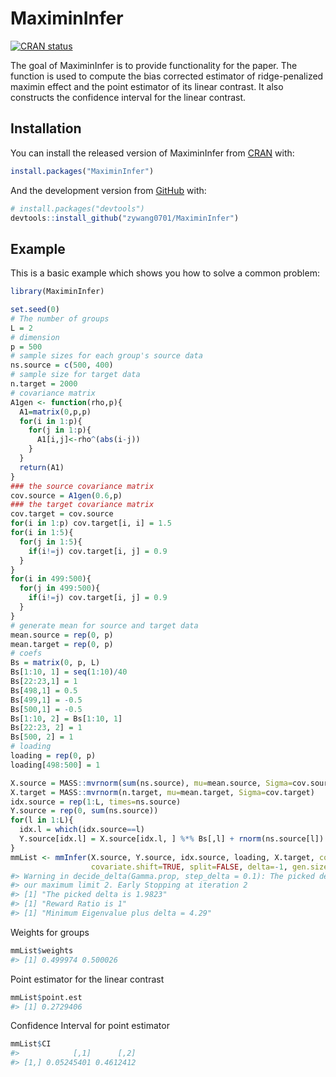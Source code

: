 
<!-- README.md is generated from README.Rmd. Please edit that file -->

# MaximinInfer

<!-- badges: start -->

[![CRAN
status](https://www.r-pkg.org/badges/version/MaximinInfer)](https://CRAN.R-project.org/package=MaximinInfer)
<!-- badges: end -->

The goal of MaximinInfer is to provide functionality for the paper. The
function is used to compute the bias corrected estimator of
ridge-penalized maximin effect and the point estimator of its linear
contrast. It also constructs the confidence interval for the linear
contrast.

## Installation

You can install the released version of MaximinInfer from
[CRAN](https://CRAN.R-project.org) with:

``` r
install.packages("MaximinInfer")
```

And the development version from [GitHub](https://github.com/) with:

``` r
# install.packages("devtools")
devtools::install_github("zywang0701/MaximinInfer")
```

## Example

This is a basic example which shows you how to solve a common problem:

``` r
library(MaximinInfer)

set.seed(0)
# The number of groups
L = 2
# dimension
p = 500
# sample sizes for each group's source data
ns.source = c(500, 400)
# sample size for target data
n.target = 2000
# covariance matrix
A1gen <- function(rho,p){
  A1=matrix(0,p,p)
  for(i in 1:p){
    for(j in 1:p){
      A1[i,j]<-rho^(abs(i-j))
    }
  }
  return(A1)
}
### the source covariance matrix
cov.source = A1gen(0.6,p)
### the target covariance matrix
cov.target = cov.source
for(i in 1:p) cov.target[i, i] = 1.5
for(i in 1:5){
  for(j in 1:5){
    if(i!=j) cov.target[i, j] = 0.9
  }
}
for(i in 499:500){
  for(j in 499:500){
    if(i!=j) cov.target[i, j] = 0.9
  }
}
# generate mean for source and target data
mean.source = rep(0, p)
mean.target = rep(0, p)
# coefs
Bs = matrix(0, p, L)
Bs[1:10, 1] = seq(1:10)/40
Bs[22:23,1] = 1
Bs[498,1] = 0.5
Bs[499,1] = -0.5
Bs[500,1] = -0.5
Bs[1:10, 2] = Bs[1:10, 1]
Bs[22:23, 2] = 1
Bs[500, 2] = 1
# loading
loading = rep(0, p)
loading[498:500] = 1

X.source = MASS::mvrnorm(sum(ns.source), mu=mean.source, Sigma=cov.source)
X.target = MASS::mvrnorm(n.target, mu=mean.target, Sigma=cov.target)
idx.source = rep(1:L, times=ns.source)
Y.source = rep(0, sum(ns.source))
for(l in 1:L){
  idx.l = which(idx.source==l)
  Y.source[idx.l] = X.source[idx.l, ] %*% Bs[,l] + rnorm(ns.source[l])
}
mmList <- mmInfer(X.source, Y.source, idx.source, loading, X.target, cov.target=NULL,
                  covariate.shift=TRUE, split=FALSE, delta=-1, gen.size=10)
#> Warning in decide_delta(Gamma.prop, step_delta = 0.1): The picked delta is over
#> our maximum limit 2. Early Stopping at iteration 2
#> [1] "The picked delta is 1.9823"
#> [1] "Reward Ratio is 1"
#> [1] "Minimum Eigenvalue plus delta = 4.29"
```

Weights for groups

``` r
mmList$weights
#> [1] 0.499974 0.500026
```

Point estimator for the linear contrast

``` r
mmList$point.est
#> [1] 0.2729406
```

Confidence Interval for point estimator

``` r
mmList$CI
#>            [,1]      [,2]
#> [1,] 0.05245401 0.4612412
```
